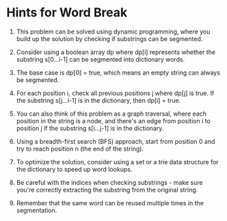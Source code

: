 # Hints for Word Break

1. This problem can be solved using dynamic programming, where you build up the solution by checking if substrings can be segmented.

2. Consider using a boolean array dp where dp[i] represents whether the substring s[0...i-1] can be segmented into dictionary words.

3. The base case is dp[0] = true, which means an empty string can always be segmented.

4. For each position i, check all previous positions j where dp[j] is true. If the substring s[j...i-1] is in the dictionary, then dp[i] = true.

5. You can also think of this problem as a graph traversal, where each position in the string is a node, and there's an edge from position i to position j if the substring s[i...j-1] is in the dictionary.

6. Using a breadth-first search (BFS) approach, start from position 0 and try to reach position n (the end of the string).

7. To optimize the solution, consider using a set or a trie data structure for the dictionary to speed up word lookups.

8. Be careful with the indices when checking substrings - make sure you're correctly extracting the substring from the original string.

9. Remember that the same word can be reused multiple times in the segmentation.
